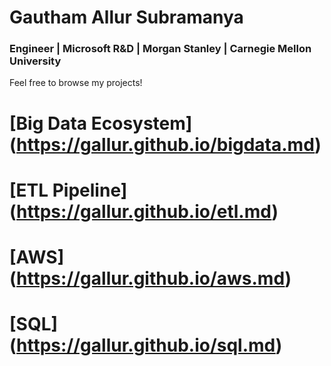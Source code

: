 # Gautham Allur Subramanya
### Engineer | Microsoft R&D | Morgan Stanley | Carnegie Mellon University
Feel free to browse my projects!
# [Big Data Ecosystem] (https://gallur.github.io/bigdata.md)
# [ETL Pipeline] (https://gallur.github.io/etl.md)
# [AWS] (https://gallur.github.io/aws.md)
# [SQL] (https://gallur.github.io/sql.md)
